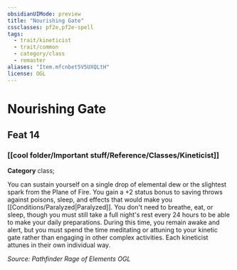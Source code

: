 ```yaml
---
obsidianUIMode: preview
title: "Nourishing Gate"
cssclasses: pf2e,pf2e-spell
tags:
  - trait/kineticist
  - trait/common
  - category/class
  - remaster
aliases: "Item.mfcnbet5V5UXQLtH"
license: OGL
---
```

# Nourishing Gate
## Feat 14
### [[cool folder/Important stuff/Reference/Classes/Kineticist]]

**Category** class; 




You can sustain yourself on a single drop of elemental dew or the slightest spark from the Plane of Fire. You gain a +2 status bonus to saving throws against poisons, sleep, and effects that would make you [[Conditions/Paralyzed|Paralyzed]]. You don't need to breathe, eat, or sleep, though you must still take a full night's rest every 24 hours to be able to make your daily preparations. During this time, you remain awake and alert, but you must spend the time meditating or attuning to your kinetic gate rather than engaging in other complex activities. Each kineticist attunes in their own individual way.

*Source: Pathfinder Rage of Elements*
*OGL*
